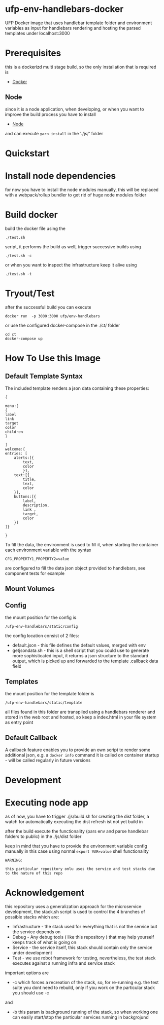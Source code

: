 # ufp-env-handlebars-docker
UFP Docker image that uses handlebar template folder and environment variables as input for handlebars rendering and hosting the parsed templates under localhost:3000

# Prerequisites

this is a dockerizd multi stage build, so the only installation that is required is

 - [Docker](https://www.docker.com/)
 
 ## Node
 
 since it is a node application, when developing, or when you want to improve the build process
 you have to install 
 
 
 - [Node](https://www.nodejs.org/)
 
 and can execute `yarn install` in the './js/' folder
 
 

# Quickstart

# Install node dependencies 

for now you have to install the node modules manually, this will be replaced with a webpack/rollup bundler to
get rid of huge node modules folder

# Build docker

build the docker file using the 

	./test.sh 
	
script, it performs the build as well, trigger successive builds using

	./test.sh -c
	
or when you want to inspect the infrastructure keep it alive using

	./test.sh -t
	

# Tryout/Test

after the successful build you can execute

	docker run  -p 3000:3000 ufp/env-handlebars 

or use the configured docker-compose in the ./ct/ folder

	cd ct
	docker-compose up
	

# How To Use this Image

## Default Template Syntax

The included template renders a json data containing these properties:

	{
	
	menu:[
	{
	label
	link
	target
	color
	children
	}
	
	]
	welcome:{
	entries: [
		alerts:[{
			text,
			color
			}],
		text:[{
			title,
			text,
			color
		}],
		buttons:[{
			label,
			description,
			link ,
			target,
			color
		}]   	
	]}
	
	}

To fill the data, the environment is used to fill it, when starting the container each environment variable with the syntax

	CFG_PROPERTY1_PROPERTY2=value
	
are configured to fill the data json object provided to handlebars, see component tests for example

## Mount Volumes

## Config

the mount position for the config is 

	/ufp-env-handlebars/static/config

the config location consist of 2 files:

* default.json - this file defines the default values, merged with env
* getjsondata.sh - this is a shell script that you could use to generate more sophisticated input, it returns a json structure to the standard output, which is picked up and forwarded to the template .callback data field

## Templates
                        
the mount position for the template folder is 

	/ufp-env-handlebars/static/template
	
all files found in this folder are transpiled using a handlebars renderer and stored in the web root and hosted, so keep a index.html in your file system as entry point
	

## Default Callback

A callback feature enables you to provide an own script to render some additional json, e.g. a `docker info` command it is called on container startup - will be called regularly in future versions




# Development

# Executing node app

as of now, you have to trigger ./js/build.sh for creating the dist folder, a watch for automatically executing the
dist refresh ist not yet build in

after the build execute the functionality (pars env and parse handlebar folders to public) in the ./js/dist folder

keep in mind that you have to provide the environment variable config manually in this case using normal `export VAR=value`
shell functionality

	WARNING:
	
	this particular repository onlu uses the service and test stacks due to the nature of this repo

# Acknowledgement 

this repository uses a generalization approach for the microservice development, the stack.sh script is used to control
the 4 branches of possible stacks which are:
- Infrastructure - the stack used for everything that is not the service but the service depends on
- Debug - Any debug tools ( like this repository ) that may help yourself keeps track of what is going on
- Service - the service itself, this stack should contain only the service under development
- Test - we use robot framework for testing, nevertheless, the test stack executes against a running infra and service stack

important options are 
- -c which forces a recreation of the stack, so, for re-running e.g. the test suite you dont need to rebuild, only if you work on the particular stack you should use -c 

 
and 

- -b this param is background running of the stack, so when working one can easily start/stop the particular services running in backgrojund

